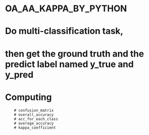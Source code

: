 # OA_AA_KAPPA_BY_PYTHON
# Do multi-classification task,
# then get the ground truth and the predict label named y_true and y_pred
# Computing
        # confusion_matrix 
        # overall_accuracy 
        # acc_for_each_class 
        # average_accuracy 
        # kappa_coefficient 
